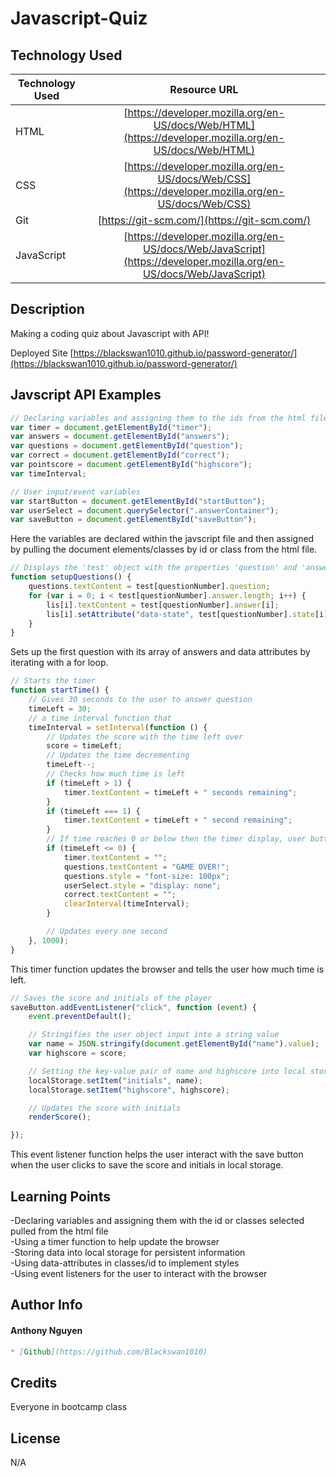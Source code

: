 # Javascript-Quiz

## Technology Used

| Technology Used         | Resource URL           | 
| ------------- |:-------------:| 
| HTML    | [https://developer.mozilla.org/en-US/docs/Web/HTML](https://developer.mozilla.org/en-US/docs/Web/HTML) | 
| CSS     | [https://developer.mozilla.org/en-US/docs/Web/CSS](https://developer.mozilla.org/en-US/docs/Web/CSS)      |   
| Git | [https://git-scm.com/](https://git-scm.com/)     | 
| JavaScript | [https://developer.mozilla.org/en-US/docs/Web/JavaScript](https://developer.mozilla.org/en-US/docs/Web/JavaScript)  |

## Description

Making a coding quiz about Javascript with API!

Deployed Site [https://blackswan1010.github.io/password-generator/](https://blackswan1010.github.io/password-generator/)

## Javscript API Examples

```js
// Declaring variables and assigning them to the ids from the html file
var timer = document.getElementById("timer");
var answers = document.getElementById("answers");
var questions = document.getElementById("question");
var correct = document.getElementById("correct");
var pointscore = document.getElementById("highscore");
var timeInterval;

// User input/event variables
var startButton = document.getElementById("startButton");
var userSelect = document.querySelector(".answerContainer");
var saveButton = document.getElementById("saveButton");
```
Here the variables are declared within the javscript file and then assigned by pulling the document elements/classes by id or class from the html file.


```js
// Displays the 'test' object with the properties 'question' and 'answer'
function setupQuestions() {
    questions.textContent = test[questionNumber].question;
    for (var i = 0; i < test[questionNumber].answer.length; i++) {
        lis[i].textContent = test[questionNumber].answer[i];
        lis[i].setAttribute("data-state", test[questionNumber].state[i]);
    }
}
```
Sets up the first question with its array of answers and data attributes by iterating with a for loop.


```js
// Starts the timer
function startTime() {
    // Gives 30 seconds to the user to answer question
    timeLeft = 30;
    // a time interval function that 
    timeInterval = setInterval(function () {
        // Updates the score with the time left over
        score = timeLeft;
        // Updates the time decrementing
        timeLeft--;
        // Checks how much time is left
        if (timeLeft > 1) {
            timer.textContent = timeLeft + " seconds remaining";
        }
        if (timeLeft === 1) {
            timer.textContent = timeLeft + " second remaining";
        }
        // If time reaches 0 or below then the timer display, user buttons, and alert text disappears and timer stops 
        if (timeLeft <= 0) {
            timer.textContent = "";
            questions.textContent = "GAME OVER!";
            questions.style = "font-size: 100px";
            userSelect.style = "display: none";
            correct.textContent = "";
            clearInterval(timeInterval);
        }

        // Updates every one second
    }, 1000);
}
```
This timer function updates the browser and tells the user how much time is left.


```js
// Saves the score and initials of the player
saveButton.addEventListener("click", function (event) {
    event.preventDefault();

    // Stringifies the user object input into a string value
    var name = JSON.stringify(document.getElementById("name").value);
    var highscore = score;

    // Setting the key-value pair of name and highscore into local storage
    localStorage.setItem("initials", name);
    localStorage.setItem("highscore", highscore);

    // Updates the score with initials
    renderScore();

});
```
This event listener function helps the user interact with the save button when the user clicks to save the score and initials in local storage.


## Learning Points

-Declaring variables and assigning them with the id or classes selected pulled from the html file
<br/>
-Using a timer function to help update the browser
<br/>
-Storing data into local storage for persistent information
<br/>
-Using data-attributes in classes/id to implement styles 
<br/>
-Using event listeners for the user to interact with the browser


## Author Info

#### Anthony Nguyen
```md
* [Github](https://github.com/Blackswan1010)
```

## Credits

Everyone in bootcamp class

## License

N/A